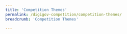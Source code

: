 ```yaml
---
title: 'Competition Themes'
permalink: /digigov-competition/competition-themes/
breadcrumb: 'Competition Themes'

---
```



